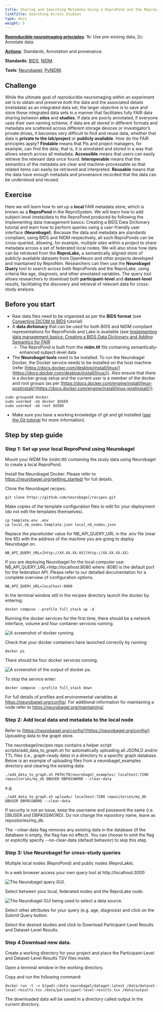 ```yaml
---
title: Sharing and Searching Metadata Using a ReproPond and the ReproLake
linkTitle: Searching Across Studies
type: docs
weight: 5
---
```


**[Reproducible neuroimaging principles](/about/in-practice/#repronims-principles-of-reproducible-neuroimaging)**: 1b: Use pre-exising data, 2c: Annotate data.

**[Actions](/about/in-practice/#repronims-four-core-actions)**: Standards, Annotation and provenance.

**Standards**: [BIDS](/resources/tools/bids/index.html), [NIDM](/resources/tools/nidm/index.html).

**Tools**: [Neurobagel](https://neurobagel.org/), [PyNIDM](/resources/tools/pynidm/index.html).

## Challenge

While the ultimate goal of reproducible neuroimaging *within* an experiment set is to obtain and preserve *both* the data and the associated details (metadata) as an integrated data set,  the larger objective is to save and store these integrated data sets in a manner that facilitates fully FAIR data sharing *between **sites*** and **studies**.  If data are poorly annotated, if everyone uses their own naming scheme, if data are all stored in different formats and metadata are scattered across different storage devices or investigator’s private drives, it becomes very difficult to find and reuse data, whether that data is **private to the lab/project** or **publicly available**. How do the FAIR principles apply? **Findable** means that PIs and project managers, for example,  can find the data, that is, it is annotated and stored in a way that allows search across all metadata.  **Accessible** means that users can easily retrieve the relevant data once found.  **Interoperable** means that the semantics of the metadata are clear and machine-processable so that related items can easily be retrieved and interpreted. **Reusable** means that the data have enough metadata and provenance recorded that the data can be understood and reused.

## Exercise

Here we will learn how to set up a **local** FAIR metadata store, which is known as a **ReproPond** in the ReproSystem.  We will learn how to add subject-level (meta)data to the ReproPond produced by following the Implementing data management basics:  Creating a BIDS Data Dictionary tutorial and learn how to perform queries using a user-friendly user interface (**Neurobagel**). Because the data and metadata are standards compliant, using BIDS and NIDM respectively, all such ReproPonds can be cross-queried, allowing, for example, multiple sites within a project to share metadata across a set of federated local nodes. We will also show how data can be retrieved from the **ReproLake,** a semantically aligned store of publicly-available datasets from OpenNeuro and other projects developed and maintained by ReproNim. Researchers can then use the **Neurobagel Query** tool to search across both ReproPonds and the ReproLake, using criteria like age, diagnosis, and other annotated variables. The query tool allows researchers to download both **participant-level** and **dataset-level** results, facilitating the discovery and retrieval of relevant data for cross-study analysis.

## Before you start

* Raw data files need to be organized as per the **BIDS format** (see [Converting DICOM to BIDS](http://resources/tutorials/dicom-to-bids/) tutorial)
* A **data dictionary** that can be used for both BIDS and NIDM compliant representations for ReproPonds and Lake is available (see [Implementing data management basics:  Creating a BIDS Data Dictionary and Adding Semantics for FAIR](/resources/tutorials/data-dictionary/)
  * The ReproPond is built from the **nidm.ttl** file containing semantically-enhanced subject-level data
* The **Neurobagel tools** need to be installed.  To run the Neurobagel Docker, the Docker service needs to be installed on the host machine (refer [https://docs.docker.com/desktop/install/linux/](https://docs.docker.com/desktop/install/linux/)).  Also ensure that there is a docker group setup and the current user is a member of the docker and root groups (as per [https://docs.docker.com/engine/install/linux-postinstall/](https://docs.docker.com/engine/install/linux-postinstall/)):

```
sudo groupadd docker
sudo usermod -aG docker $USER
sudo usermod -aG root $USER
```

* Make sure you have a working knowledge of git and git installed ([see the Git tutorial](/resources/tutorials/git/#step-1-install-the-necessary-tools) for more information).

## Step by step guide

### Step 1: Set up your local ReproPond using Neurobagel

Mount your NIDM file (nidm.ttl) containing the study data using Neurobagel to create a local ReproPond.

Install the Neurobagel Docker.  Please refer to https://neurobagel.org/getting_started/ for full details.

Clone the Neurobagel recipes:

```
git clone https://github.com/neurobagel/recipes.git
```

Make copies of the template configuration files to edit for your deployment (do not edit the templates themselves).

```
cp template.env .env
cp local_nb_nodes.template.json local_nb_nodes.json
```

Replace the placeholder value for NB_API_QUERY_URL in the .env file (near line 65) with the address of the machine you are going to deploy Neurobagel on.

```
NB_API_QUERY_URL=[http://XX.XX.XX.XX](http://XX.XX.XX.XX)
```

If you are deploying Neurobagel for the local computer use: NB_API_QUERY_URL=http://localhost:8080 where :8080 is the default port for the federation API. Please refer to our detailed documentation for a complete overview of configuration options.

```
NB_API_QUERY_URL=localhost:8080
```

In the terminal window still in the recipes directory launch the docker by entering:

```
docker compose --profile full_stack up -d
```

Running the docker services for the first time, there should be a network interface, volume and four container services running.

![A screenshot of docker running.](/images/pond-lake-1.png)

Check that your docker containers have launched correctly by running:

```
docker ps
```

There should be four docker services running.

![A screenshot of the output of docker ps.](/images/pond-lake-2.png)

To stop the service enter:

```
docker compose --profile full_stack down
```

For full details of profiles and environmental variables at https://neurobagel.org/config/. For additional information for maintaining a node refer to https://neurobagel.org/maintaining/.

### Step 2: Add local data and metadata to the local node

Refer to [https://neurobagel.org/config/](https://neurobagel.org/config/) Uploading data to the graph store.

The neurobagel/recipes repo contains a helper script scripts/add_data_to_graph.sh for automatically uploading all JSONLD and/or TTL files (i.e., graph-ready data) in a directory to a specific graph database. Below is an example of uploading files from a neurobagel_examples directory and clearing the existing data:

```
./add_data_to_graph.sh PATH/TO/neurobagel_examples/ localhost:7200 repositories/my_db DBUSER DBPASSWORD --clear-data
```

e.g.

```
./add_data_to_graph.sh uploads/ localhost:7200 repositories/my_db DBUSER DBPASSWORD --clear-data
```

If security is not an issue, keep the username and password the same (i.e. DBUSER and DBPASSWORD). Do not change the repository name, leave as repositories/my_db.

The --clear-data flag removes any existing data in the database (if the database is empty, the flag has no effect). You can choose to omit the flag or explicitly specify --no-clear-data (default behavior) to skip this step.

### Step 3: Use Neurobagel for cross-study queries

Multiple local nodes (ReproPond) and public nodes (ReproLake).

In a web browser access your own query tool at http://localhost:3000

![The Neurobagel query GUI.](/images/pond-lake-3.png)

Select between your local, federated nodes and the ReproLake node.

![The Neurobagel GUI being used to select a data source.](/images/pond-lake-4.png)

Select other attributes for your query (e.g. age, diagnosis) and click on the Submit Query button.

Select the desired studies and click to Download Participant-Level Results and Dataset-Level Results.

### Step 4 Download new data.

Create a working directory for your project and place the Participant-Level and Dataset-Level Results TSV files inside.

Open a terminal window in the working directory.

Copy and run the following command:

```
docker run -t -v $(pwd):/data neurobagel/dataget:latest /data/dataset-level-results.tsv /data/participant-level-results.tsv /data/output
```

The downloaded data will be saved in a directory called output in the current directory.
